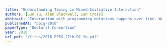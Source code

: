 ```yaml
---
title: "Understanding Timing in Mixed-Initiative Interaction"
authors: [Guo Yu, Alan Blackwell, Ian Cross]
abstract: "Interaction with programming notations happens over time. We are exploring how the rhythm of interaction changes the user’s perception of control."
publishedAt: "ppig-2016"
paperType: "Doctoral Consortium"
year: 2016
url_pdf: "/files/2016-PPIG-27th-DC-Yu.pdf"
---
```

